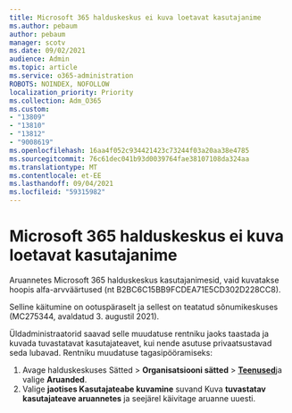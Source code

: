 ```yaml
---
title: Microsoft 365 halduskeskus ei kuva loetavat kasutajanime
ms.author: pebaum
author: pebaum
manager: scotv
ms.date: 09/02/2021
audience: Admin
ms.topic: article
ms.service: o365-administration
ROBOTS: NOINDEX, NOFOLLOW
localization_priority: Priority
ms.collection: Adm_O365
ms.custom:
- "13809"
- "13810"
- "13812"
- "9008619"
ms.openlocfilehash: 16aa4f052c934421423c73244f03a20aa38e4785
ms.sourcegitcommit: 76c61dec041b93d0039764fae38107108da324aa
ms.translationtype: MT
ms.contentlocale: et-EE
ms.lasthandoff: 09/04/2021
ms.locfileid: "59315982"
---
```

# <a name="reports-in-microsoft-365-admin-center-do-not-show-readable-username"></a>Microsoft 365 halduskeskus ei kuva loetavat kasutajanime

Aruannetes Microsoft 365 halduskeskus kasutajanimesid, vaid kuvatakse hoopis alfa-arvväärtused (nt B2BC6C15BB9FCDEA71E5CD302D228CC8).

Selline käitumine on ootuspäraselt ja sellest on teatatud sõnumikeskuses (MC275344, avaldatud 3. augustil 2021). 

Üldadministraatorid saavad selle muudatuse rentniku jaoks taastada ja kuvada tuvastatavat kasutajateavet, kui nende asutuse privaatsustavad seda lubavad. Rentniku muudatuse tagasipööramiseks:

1. Avage halduskeskuses Sätted  >  **Organisatsiooni sätted**  >  [**Teenused**](https://admin.microsoft.com/Adminportal/Home#/Settings/Services)ja valige **Aruanded**. 
1. Valige **jaotises Kasutajateabe kuvamine** suvand Kuva **tuvastatav kasutajateave aruannetes** ja seejärel käivitage aruanne uuesti.